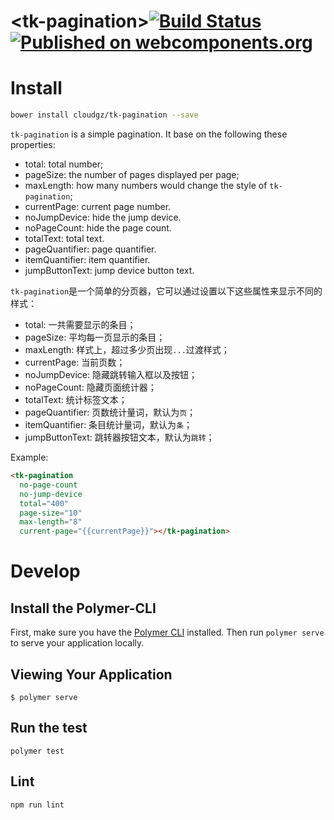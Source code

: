 # \<tk-pagination\>[![Build Status](https://travis-ci.org/cloudgz/tk-pagination.svg?branch=master)](https://travis-ci.org/cloudgz/tk-pagination)[![Published on webcomponents.org](https://img.shields.io/badge/webcomponents.org-published-blue.svg)](https://www.webcomponents.org/element/cloudgz/tk-pagination)

# Install

```sh
bower install cloudgz/tk-pagination --save
```

`tk-pagination` is a simple pagination. It base on the following these properties:

- total: total number;
- pageSize: the number of pages displayed per page;
- maxLength: how many numbers would change the style of `tk-pagination`;
- currentPage: current page number.
- noJumpDevice: hide the jump device.
- noPageCount: hide the page count.
- totalText: total text.
- pageQuantifier: page quantifier.
- itemQuantifier: item quantifier.
- jumpButtonText: jump device button text. 

`tk-pagination`是一个简单的分页器，它可以通过设置以下这些属性来显示不同的样式：

- total: 一共需要显示的条目；
- pageSize: 平均每一页显示的条目；
- maxLength: 样式上，超过多少页出现`...`过渡样式；
- currentPage: 当前页数；
- noJumpDevice: 隐藏跳转输入框以及按钮；
- noPageCount: 隐藏页面统计器；
- totalText: 统计标签文本；
- pageQuantifier: 页数统计量词，默认为`页`；
- itemQuantifier: 条目统计量词，默认为`条`；
- jumpButtonText: 跳转器按钮文本，默认为`跳转`；

Example:

```html
<tk-pagination
  no-page-count
  no-jump-device
  total="400"
  page-size="10"
  max-length="8"
  current-page="{{currentPage}}"></tk-pagination>
```

# Develop

## Install the Polymer-CLI

First, make sure you have the [Polymer CLI](https://www.npmjs.com/package/polymer-cli) installed. Then run `polymer serve` to serve your application locally.

## Viewing Your Application

```
$ polymer serve
```

## Run the test

```
polymer test
```

## Lint

```
npm run lint
```